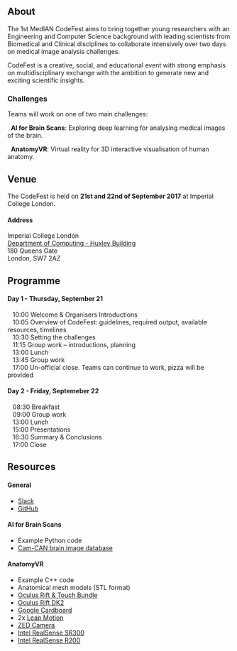 ## About

The 1st MedIAN CodeFest aims to bring together young researchers with an Engineering and Computer Science background with leading scientists from Biomedical and Clinical disciplines to collaborate intensively over two days on medical image analysis challenges. 

CodeFest is a creative, social, and educational event with strong emphasis on multidisciplinary exchange with the ambition to generate new and exciting scientific insights.

### Challenges

Teams will work on one of two main challenges:

&nbsp;&nbsp;**AI for Brain Scans**: Exploring deep learning for analysing medical images of the brain.

&nbsp;&nbsp;**AnatomyVR**: Virtual reality for 3D interactive visualisation of human anatomy.

## Venue

The CodeFest is held on **21st and 22nd of September 2017** at Imperial College London.

#### Address
Imperial College London  
[Department of Computing - Huxley Building](http://www.imperial.ac.uk/computing/about/getting-here/)  
180 Queens Gate  
London, SW7 2AZ

## Programme

#### Day 1 - Thursday, September 21
&nbsp;&nbsp;&nbsp;10:00 Welcome & Organisers Introductions  
&nbsp;&nbsp;&nbsp;10:05 Overview of CodeFest: guidelines, required output, available resources, timelines  
&nbsp;&nbsp;&nbsp;10:30 Setting the challenges  
&nbsp;&nbsp;&nbsp;11:15 Group work – introductions, planning  
&nbsp;&nbsp;&nbsp;13:00 Lunch  
&nbsp;&nbsp;&nbsp;13:45 Group work  
&nbsp;&nbsp;&nbsp;17:00 Un-official close. Teams can continue to work, pizza will be provided

#### Day 2 - Friday, Septemeber 22
&nbsp;&nbsp;&nbsp;08:30 Breakfast  
&nbsp;&nbsp;&nbsp;09:00 Group work  
&nbsp;&nbsp;&nbsp;13:00 Lunch  
&nbsp;&nbsp;&nbsp;15:00 Presentations  
&nbsp;&nbsp;&nbsp;16:30 Summary & Conclusions  
&nbsp;&nbsp;&nbsp;17:00 Close

## Resources

#### General
* [Slack](https://median-codefest.slack.com)
* [GitHub](https://github.com/median-codefest)

#### AI for Brain Scans
* Example Python code
* [Cam-CAN brain image database](http://www.cam-can.org/)

#### AnatomyVR
* Example C++ code
* Anatomical mesh models (STL format)
* [Oculus Rift & Touch Bundle](https://www.oculus.com/blog/rift-touch-now-available-in-a-new-all-in-one-bundle/)
* [Oculus Rift DK2](https://www3.oculus.com/en-us/dk2/)
* [Google Cardboard](https://vr.google.com/cardboard/)
* 2x [Leap Motion](https://www.leapmotion.com/)
* [ZED Camera](https://www.stereolabs.com/)
* [Intel RealSense SR300](https://click.intel.com/intelrealsense-developer-kit-featuring-sr300.html)
* [Intel RealSense R200](https://click.intel.com/intelr-realsensetm-developer-kit-r200-2452.html)
